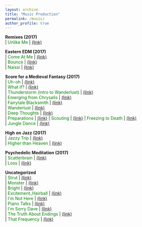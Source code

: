```yaml
---
layout: archive
title: "Music Production"
permalink: /music/
author_profile: true
---
```


<b>Remixes (2017)</b>  
 | <font color="green">Unlike Me</font> | <font color="blue"><a href="files/jpskycak-unlike_me_remix.wav">(link)</a></font>  
 
<b>Eastern EDM (2017)</b>  
 | <font color="green">Come At Me</font> | <font color="blue"><a href="files/jpskycak-come_at_me.wav">(link)</a></font>  
 | <font color="green">Bounce</font> | <font color="blue"><a href="files/jpskycak-come_at_me.wav">(link)</a></font>  
 | <font color="green">Naissi</font> | <font color="blue"><a href="files/jpskycak-come_at_me.wav">(link)</a></font>  

<b>Score for a Medieval Fantasy (2017)</b>  
 | <font color="green">Uh-oh</font> | <font color="blue"><a href="files/jpskycak-uhoh.wav">(link)</a></font>  
 | <font color="green">What if?</font> | <font color="blue"><a href="files/jpskycak-whatif.wav">(link)</a></font>  
 | <font color="green">Thunderstorm (intro to Wanderlust)</font> | <font color="blue"><a href="files/jpskycak-thunderstorm_intro.wav">(link)</a></font>  
 | <font color="green">Emerging from Chrysalis</font> | <font color="blue"><a href="files/jpskycak-emerging_from_chrysalis.wav">(link)</a></font>  
 | <font color="green">Fairytale Blacksmith</font> | <font color="blue"><a href="files/jpskycak-fairytale_blacksmith.wav">(link)</a></font>  
 | <font color="green">Wanderlust</font> | <font color="blue"><a href="files/jpskycak-wanderlust.wav">(link)</a></font>  
 | <font color="green">Deep Thoughts</font> | <font color="blue"><a href="files/jpskycak-deep_thoughts.wav">(link)</a></font>  
 | <font color="green">Preparations</font> | <font color="blue"><a href="files/jpskycak-preparations.wav">(link)</a></font>
 | <font color="green">Scouting</font> | <font color="blue"><a href="files/jpskycak-scouting.wav">(link)</a></font>
 | <font color="green">Freezing to Death</font> | <font color="blue"><a href="files/jpskycak-freezing_to_death.wav">(link)</a></font>  
 | <font color="green">Jungle Dance</font> | <font color="blue"><a href="files/jpskycak-jungle_dance.wav">(link)</a></font> 

<b>High on Jazz (2017)</b>  
 | <font color="green">Jazzy Trip</font> | <font color="blue"><a href="files/jpskycak-jazzy_trip.wav">(link)</a></font>  
 | <font color="green">Higher than Heaven</font> | <font color="blue"><a href="files/jpskycak-higher_than_heaven.wav">(link)</a></font>  

<b>Psychedelic Meditation (2017)</b>  
 | <font color="green">Scatterbrain</font> | <font color="blue"><a href="files/jpskycak-scatterbrain.wav">(link)</a></font>  
 | <font color="green">Loss</font> | <font color="blue"><a href="files/jpskycak-loss.wav">(link)</a></font>   

<b>Uncategorized</b>  
 | <font color="green">Strut</font> | <font color="blue"><a href="files/jpskycak-strut.wav">(link)</a></font>  
 | <font color="green">Monster</font> | <font color="blue"><a href="files/jpskycak-monster.wav">(link)</a></font>  
 | <font color="green">Bright</font> | <font color="blue"><a href="files/jpskycak-bright.wav">(link)</a></font>  
 | <font color="green">Excitement_Hairball</font> | <font color="blue"><a href="files/jpskycak-excitement_hairball.wav">(link)</a></font>  
 | <font color="green">I'm Not Here</font> | <font color="blue"><a href="files/jpskycak-im_not_here.wav">(link)</a></font>  
 | <font color="green">Piano Talks</font> | <font color="blue"><a href="files/jpskycak-piano_talks.wav">(link)</a></font>  
 | <font color="green">I'm Sorry Dave</font> | <font color="blue"><a href="files/jpskycak-im_sorry_dave.wav">(link)</a></font>  
 | <font color="green">The Truth About Endings</font> | <font color="blue"><a href="files/jpskycak-the_truth_about_endings.wav">(link)</a></font>  
 | <font color="green">That Frequency</font> | <font color="blue"><a href="files/jpskycak-that_frequency.wav">(link)</a></font>   
